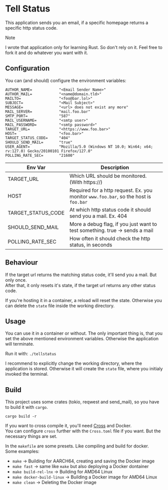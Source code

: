 # Tell Status
This application sends you an email, if a specific homepage returns a specific http status code.  

> [!NOTE]
> I wrote that application only for learning Rust. So don't rely on it.
> Feel free to fork it and do whatever you want with it.


## Configuration
You can (and should) configure the environment variables:  

```
AUTHOR_NAME=            "<Email Sender Name>"
AUTHOR_MAIL=            "<name@domain.tld>"
MAILTO=                 "<foo@bar.lol>"
SUBJECT=                "<Mail Subject>"
MESSAGE=                "<url> does not exist any more"
MAIL_SERVER=            "mail.foo.bar"
SMTP_PORT=              "587"
MAIL_USERNAME=          "<smtp user>"
MAIL_PASSWORD=          "<smtp password>"
TARGET_URL=             "<https://www.foo.bar>"
HOST=                   "<foo.bar>"
TARGET_STATUS_CODE=     "404"
SHOULD_SEND_MAIL=       "true"
USER_AGENT=             "Mozilla/5.0 (Windows NT 10.0; Win64; x64; rv:127.0) Gecko/20100101 Firefox/127.0"
POLLING_RATE_SEC=       "21600"
```

| Env Var               | Description                                                                          |
| --------------------- | ------------------------------------------------------------------------------------ |
| TARGET_URL            | Which URL should be monitored. (With https://)                                       |
| HOST                  | Required for a http request. Ex. you monitor `www.foo.bar`, so the host is `foo.bar` |
| TARGET_STATUS_CODE    | At which http status code it should send you a mail. Ex. 404                         |
| SHOULD_SEND_MAIL      | More a debug flag, if you just want to test something. true -> sends a mail          |
| POLLING_RATE_SEC      | How often it should check the http status, in seconds                                |


## Behaviour
If the target url returns the matching status code, it'll send you a mail. But only once.  
After that, it only resets it's state, if the target url returns any other status code.  

If you're hosting it in a container, a reload will reset the state. Otherwise you can delete 
the `state` file inside the working directory.  

## Usage
You can use it in a container or without. The only important thing is, that you set the above mentioned 
environment variables. Otherwise the application will terminate.  

Run it with: `./tellstatus`  

I recommend to explicitly change the working directory, where the application is stored. 
Otherwise it will create the `state` file, where you initialy invoked the terminal.  

## Build
This project uses some crates (tokio, reqwest and send_mail), so you have to build it 
with `cargo`.  

`cargo build -r`  

If you want to cross compile it, you'll need [Cross](https://github.com/cross-rs/cross) and Docker.  
You can configure `cross` further with the `Cross.toml` file if you want. But the necessary things 
are set.  

In the `makefile` are some presets. Like compiling and build for docker.  
Some examples:  

* `make` -> Building for AARCH64, creating and saving the Docker image
* `make fast` -> same like `make` but also deploying a Docker dontainer
* `make build-rel-lnx` -> Building for AMD64 Linux
* `make docker-build-linux` -> Building a Docker image for AMD64 Linux
* `make clean` -> Deleting the Docker image



